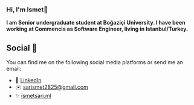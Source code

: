 ### Hi, I'm Ismet👋

<strong>I am Senior undergraduate student at Boğaziçi University. I have been working at Commencis as Software Engineer, living in Istanbul/Turkey.</strong>

## Social 📱
You can find me on the following social media platforms or send me an email:
* 👔 [LinkedIn](https://www.linkedin.com/in/ismet-sar%C4%B1-bbb2b6183/)
* ✉️ [sarismet2825@gmail.com](mailto:sarismet2825@gmail.com)
* ✨ [ismetsari.ml](http://ismetsari.ml/)

<!--
## [LinkedIn](https://www.linkedin.com/in/ismet-sar%C4%B1-bbb2b6183/)
I write a lot on a wide range of topics regarding front-end development and everything linked to that. You can have a look at [davebitter.com](https://www.davebitter.com)!


**sarismet/sarismet** is a ✨ _special_ ✨ repository because its `README.md` (this file) appears on your GitHub profile.

Here are some ideas to get you started:

- 🔭 I’m currently working on ...
- 🌱 I’m currently learning ...
- 👯 I’m looking to collaborate on ...
- 🤔 I’m looking for help with ...
- 💬 Ask me about ...
- 📫 How to reach me: ...
- 😄 Pronouns: ...
- ⚡ Fun fact: ...
-->

